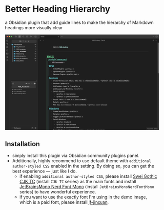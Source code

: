 # Better Heading Hierarchy

a Obsidian plugin that add guide lines to make the hierarchy of Markdown headings more visually clear

![demo-img](https://github.com/rogerfan48/better-heading-hierarchy/raw/main/assets/demo-img.png)

## Installation

- simply install this plugin via Obsidian community plugins panel.
- Additionally, highly recommend to use default theme with `additional author-styled CSS` enabled in the setting. By doing so, you can get the best experience — just like I do.
    - if enabling `additional author-styled CSS`, please install [Swei Gothic CJK TC](https://github.com/max32002/swei-gothic/releases) (install `CJK TC` series) as the main fonts and install [JetBrainsMono Nerd Font Mono](https://www.nerdfonts.com/font-downloads) (install `JetBrainsMonoNerdFontMono` series) to have wonderful experience.
    - if you want to use the exactly font I'm using in the demo image, which is a paid font, please install [jf-jinxuan](https://justfont.com/jinxuan/).
